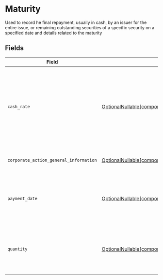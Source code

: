 # Maturity

Used to record he final repayment, usually in cash, by an issuer for the entire issue, or remaining outstanding securities of a specific security on a specified date and details related to the maturity


## Fields

| Field                                                                                                                                                    | Type                                                                                                                                                     | Required                                                                                                                                                 | Description                                                                                                                                              | Example                                                                                                                                                  |
| -------------------------------------------------------------------------------------------------------------------------------------------------------- | -------------------------------------------------------------------------------------------------------------------------------------------------------- | -------------------------------------------------------------------------------------------------------------------------------------------------------- | -------------------------------------------------------------------------------------------------------------------------------------------------------- | -------------------------------------------------------------------------------------------------------------------------------------------------------- |
| `cash_rate`                                                                                                                                              | [OptionalNullable[components.EntryMaturityCashRate]](../../models/components/entrymaturitycashrate.md)                                                   | :heavy_minus_sign:                                                                                                                                       | The rate (raw value, not a percentage, example: 50% will be .5 in this field) at which cash will be disbursed to the shareholder                         | {<br/>"value": "0.25"<br/>}                                                                                                                              |
| `corporate_action_general_information`                                                                                                                   | [OptionalNullable[components.EntryMaturityCorporateActionGeneralInformation]](../../models/components/entrymaturitycorporateactiongeneralinformation.md) | :heavy_minus_sign:                                                                                                                                       | Common fields for corporate actions                                                                                                                      |                                                                                                                                                          |
| `payment_date`                                                                                                                                           | [OptionalNullable[components.EntryMaturityPaymentDate]](../../models/components/entrymaturitypaymentdate.md)                                             | :heavy_minus_sign:                                                                                                                                       | The anticipated payment date at the depository                                                                                                           | {<br/>"day": 14,<br/>"month": 5,<br/>"year": 2024<br/>}                                                                                                  |
| `quantity`                                                                                                                                               | [OptionalNullable[components.EntryMaturityQuantity]](../../models/components/entrymaturityquantity.md)                                                   | :heavy_minus_sign:                                                                                                                                       | The trade position quantity used to calculate the disbursed amount                                                                                       | {<br/>"value": "100.00"<br/>}                                                                                                                            |